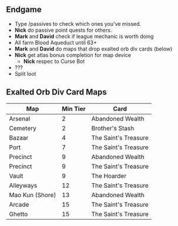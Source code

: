 ## Endgame

- Type /passives to check which ones you've missed.
- **Nick** do passive point quests for others.
- **Mark** and **David** check if league mechanic is worth doing
- All farm Blood Aqueduct until 63+
- **Mark** and **David** do maps that drop exalted orb div cards (below)
- **Nick** get atlas bonus completion for map device
  - **Nick** respec to Curse Bot
- ???
- Split loot

## Exalted Orb Div Card Maps

| Map | Min Tier | Card |
| -- | -- | -- |
| Arsenal | 2 | Abandoned Wealth |
| Cemetery | 2 | Brother's Stash |
| Bazaar | 4 | The Saint's Treasure |
| Port | 7 | The Saint's Treasure |
| Precinct | 9 | Abandoned Wealth |
| Precinct | 9 | The Saint's Treasure |
| Vault | 9 | The Hoarder |
| Alleyways | 12 | The Saint's Treasure |
| Mao Kun (Shore) | 13 | Abandoned Wealth |
| Arcade | 15 | The Saint's Treasure |
| Ghetto | 15 | The Saint's Treasure |
